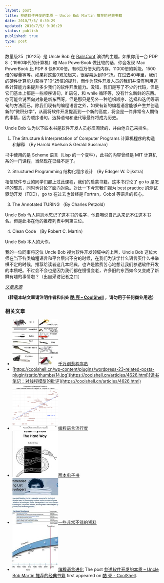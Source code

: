 ```yaml
---
layout: post
title: 参透软件开发的本质 – Uncle Bob Martin 推荐的经典书籍
date: 2010/7/5/ 0:30:29
updated: 2010/7/5/ 0:30:29
status: publish
published: true
type: post
---
```


数量级25（10^25）是 Uncle Bob 在 [RailsConf](http://en.oreilly.com/rails2010) 演讲的主题。如果你用一台 PDP 8（ 1960年代的计算机）和 Mac PowerBook 做比较的话，你会发现 Mac PowerBook 比 PDP 8 快8000倍，有6百万倍大的内存，11000倍的耗能，1500倍的容量等等。如果将这些0累加起来，很容易达到10^25。在过去40年里，我们的硬件计算能力获得了10^25倍的提升，而作为软件开发人员的我们并没有利用这些计算能力来提升多少我们的软件开发能力。没错，我们是写了不少的代码，但是它们基本上都是一些顺序语句，if 语句，和 while 循环等，没有什么新鲜的东西。你可能会说面向对象是新东西呀，但是那只是另外一种组织顺序、选择和迭代等语句的方法而已。除我们现有的编程语言之外，如果有新的编程语言能够产生并创造新的“微积分学”，从而将软件开发提高到一个新的高度，将会是一件非常令人期待的事情，因为顺序语句，选择语句和迭代等最终将成为历史。


Uncle Bob 认为以下四本书是软件开发人员必须阅读的，并由他自己来排名。


1. The Structure & Interpretation of Computer Programs 计算机程序的构造和解释 （By Harold Abelson & Gerald Sussman）


书中使用的是 Scheme 语言（Lisp 的一个变种），此书的内容曾经是 MIT 计算机系的一门课程，当然现在已经不是了。


2. Structured Programming 结构化程序设计 （By Edsger W. Dijkstra）


相信软件专业的同学们都上过此课程，我们的启蒙书籍。这本书讨论了 go to 是怎样的邪恶，同时也讨论了面向对象。对比一下今天我们视为 best practice 的测试驱动开发（TDD），go to 在过去也曾经是 Fortran，Cobol 等语言的核心。


3. The Annotated TURING （By Charles Petzold）


Uncle Bob 令人尴尬地忘记了这本书的名字，他自嘲说自己从来记不住这本书名。但是此书在他的推荐列表中列第三位。


4. Clean Code （By Robert C. Martin）


Uncle Bob 本人的大作。


我的一位同事将这位 Uncle Bob 视为软件开发领域中的上帝，Uncle Bob 这位大师在当下各类编程语言和平台层出不穷的时候，在我们为该学什么语言买什么书举棋不定的时候，推荐给读者这几本经典，也许是煞费苦心地想让我们参透软件开发的本质吧。不过会不会也是因为我们都在慢慢变老，许多旧的东西如今又变成了新鲜有趣的事情啦？（出自采访记者之口）


[*文章来源*](http://vimeo.com/12957619)



**（转载本站文章请注明作者和出处 [酷 壳 – CoolShell](https://coolshell.cn/) ，请勿用于任何商业用途）**



### 相关文章

* [![千万别惹程序员 ](../wp-content/uploads/2012/02/programming-language-150x150.jpg)](https://coolshell.cn/articles/6639.html)[千万别惹程序员](https://coolshell.cn/articles/6639.html)
* [https://coolshell.cn/wp-content/plugins/wordpress-23-related-posts-plugin/static/thumbs/14.jpg](https://coolshell.cn/articles/4626.html)[读书笔记：对线程模型的批评](https://coolshell.cn/articles/4626.html)
* [![编程语言流行度](../wp-content/uploads/2010/12/rank_scatter1-150x150.png)](https://coolshell.cn/articles/3385.html)[编程语言流行度](https://coolshell.cn/articles/3385.html)
* [![两本电子书](../wp-content/uploads/2010/11/Learn-Python-The-Hard-Way-150x150.jpg)](https://coolshell.cn/articles/3270.html)[两本电子书](https://coolshell.cn/articles/3270.html)
* [![一些非常不错的资料](../wp-content/uploads/2010/10/Intel-Recommended-Books-for-Developers-150x150.jpg)](https://coolshell.cn/articles/3192.html)[一些非常不错的资料](https://coolshell.cn/articles/3192.html)
* [![编程语言进化](../wp-content/uploads/2010/10/language-evolution-150x150.jpg)](https://coolshell.cn/articles/3100.html)[编程语言进化](https://coolshell.cn/articles/3100.html)
The post [参透软件开发的本质 – Uncle Bob Martin 推荐的经典书籍](https://coolshell.cn/articles/2539.html) first appeared on [酷 壳 - CoolShell](https://coolshell.cn).
